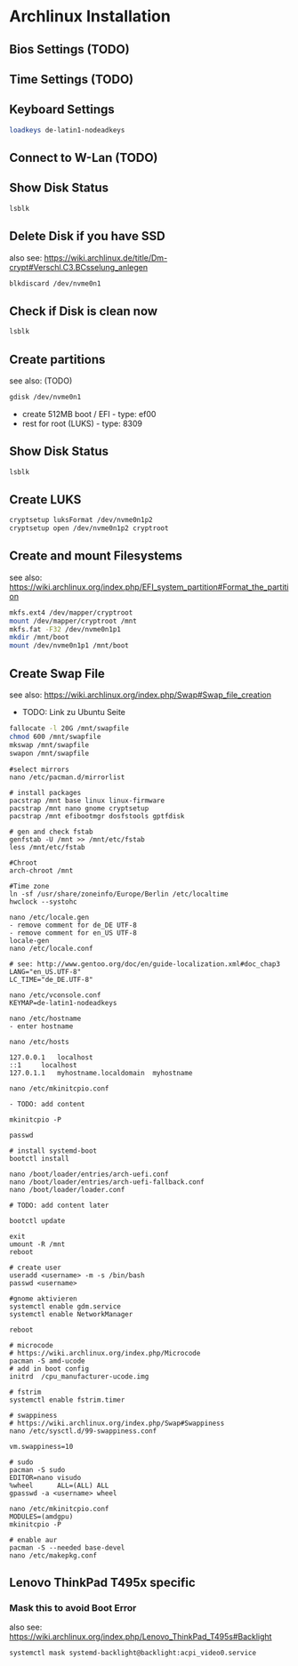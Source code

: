 # Archlinux Installation

## Bios Settings (TODO)

## Time Settings (TODO)

## Keyboard Settings
``` bash
loadkeys de-latin1-nodeadkeys
```

## Connect to W-Lan (TODO)

## Show Disk Status
``` bash
lsblk
```

## Delete Disk if you have SSD
also see: <https://wiki.archlinux.de/title/Dm-crypt#Verschl.C3.BCsselung_anlegen>
``` bash
blkdiscard /dev/nvme0n1
```

## Check if Disk is clean now
``` bash
lsblk
```

## Create partitions
see also: (TODO)
``` bash
gdisk /dev/nvme0n1
```
- create 512MB boot / EFI - type: ef00
- rest for root (LUKS) - type: 8309

## Show Disk Status
``` bash
lsblk
```

## Create LUKS
``` bash
cryptsetup luksFormat /dev/nvme0n1p2
cryptsetup open /dev/nvme0n1p2 cryptroot
```

## Create and mount Filesystems
see also: <https://wiki.archlinux.org/index.php/EFI_system_partition#Format_the_partition>
``` bash
mkfs.ext4 /dev/mapper/cryptroot
mount /dev/mapper/cryptroot /mnt
mkfs.fat -F32 /dev/nvme0n1p1
mkdir /mnt/boot
mount /dev/nvme0n1p1 /mnt/boot
```

## Create Swap File
see also: <https://wiki.archlinux.org/index.php/Swap#Swap_file_creation>
- TODO: Link zu Ubuntu Seite
``` bash
fallocate -l 20G /mnt/swapfile
chmod 600 /mnt/swapfile
mkswap /mnt/swapfile
swapon /mnt/swapfile
```

```
#select mirrors
nano /etc/pacman.d/mirrorlist

# install packages
pacstrap /mnt base linux linux-firmware
pacstrap /mnt nano gnome cryptsetup
pacstrap /mnt efibootmgr dosfstools gptfdisk

# gen and check fstab
genfstab -U /mnt >> /mnt/etc/fstab
less /mnt/etc/fstab

#Chroot
arch-chroot /mnt

#Time zone
ln -sf /usr/share/zoneinfo/Europe/Berlin /etc/localtime
hwclock --systohc

nano /etc/locale.gen
- remove comment for de_DE UTF-8
- remove comment for en_US UTF-8
locale-gen
nano /etc/locale.conf

# see: http://www.gentoo.org/doc/en/guide-localization.xml#doc_chap3
LANG="en_US.UTF-8"
LC_TIME="de_DE.UTF-8"

nano /etc/vconsole.conf
KEYMAP=de-latin1-nodeadkeys

nano /etc/hostname
- enter hostname

nano /etc/hosts

127.0.0.1	localhost
::1		localhost
127.0.1.1	myhostname.localdomain	myhostname

nano /etc/mkinitcpio.conf

- TODO: add content

mkinitcpio -P

passwd

# install systemd-boot
bootctl install

nano /boot/loader/entries/arch-uefi.conf
nano /boot/loader/entries/arch-uefi-fallback.conf
nano /boot/loader/loader.conf

# TODO: add content later

bootctl update

exit
umount -R /mnt
reboot

# create user
useradd <username> -m -s /bin/bash
passwd <username>

#gnome aktivieren
systemctl enable gdm.service
systemctl enable NetworkManager

reboot

# microcode
# https://wiki.archlinux.org/index.php/Microcode
pacman -S amd-ucode
# add in boot config
initrd  /cpu_manufacturer-ucode.img

# fstrim
systemctl enable fstrim.timer

# swappiness
# https://wiki.archlinux.org/index.php/Swap#Swappiness
nano /etc/sysctl.d/99-swappiness.conf

vm.swappiness=10

# sudo
pacman -S sudo
EDITOR=nano visudo
%wheel      ALL=(ALL) ALL
gpasswd -a <username> wheel

nano /etc/mkinitcpio.conf
MODULES=(amdgpu)
mkinitcpio -P

# enable aur
pacman -S --needed base-devel
nano /etc/makepkg.conf
```

## Lenovo ThinkPad T495x specific

### Mask this to avoid Boot Error
also see: <https://wiki.archlinux.org/index.php/Lenovo_ThinkPad_T495s#Backlight>
``` bash
systemctl mask systemd-backlight@backlight:acpi_video0.service
```
